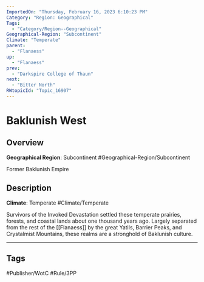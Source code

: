 ```yaml
---
ImportedOn: "Thursday, February 16, 2023 6:10:23 PM"
Category: "Region: Geographical"
Tags:
  - "Category/Region--Geographical"
Geographical-Region: "Subcontinent"
Climate: "Temperate"
parent:
  - "Flanaess"
up:
  - "Flanaess"
prev:
  - "Darkspire College of Thaun"
next:
  - "Bitter North"
RWtopicId: "Topic_16907"
---
```

# Baklunish West
## Overview
**Geographical Region**: Subcontinent
#Geographical-Region/Subcontinent

Former Baklunish Empire

## Description
**Climate**: Temperate
#Climate/Temperate

Survivors of the Invoked Devastation settled these temperate prairies, forests, and coastal lands about one thousand years ago. Largely separated from the rest of the [[Flanaess]] by the great Yatils, Barrier Peaks, and Crystalmist Mountains, these realms are a stronghold of Baklunish culture.


---
## Tags
#Publisher/WotC #Rule/3PP

